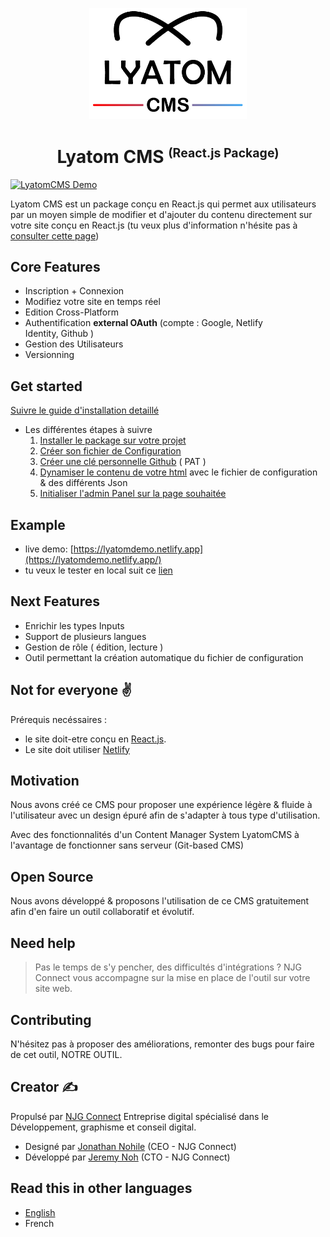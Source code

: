 <p align="center">
  <img src="./src/icons/logo.png" alt="Lyatom cms" width="50%" />
</p>
<h1 align="center">Lyatom CMS <small><sup>(React.js Package)</sup></small></h1>

[![LyatomCMS Demo](./src/icons/Lyatom-CMS.gif)](https://lyatomdemo.netlify.app/admin)

Lyatom CMS est un package conçu en React.js qui permet aux utilisateurs par un moyen simple de modifier et d'ajouter du contenu directement sur votre site conçu en React.js (tu veux plus d'information n'hésite pas à [consulter cette page](./docs/fr/resume.md))

## Core Features

- Inscription + Connexion
- Modifiez votre site en temps réel
- Edition Cross-Platform
- Authentification **external OAuth** (compte : Google, Netlify Identity, Github )
- Gestion des Utilisateurs
- Versionning

## Get started

[Suivre le guide d'installation detaillé](./docs/fr/getStarted.md)

- Les différentes étapes à suivre
  1. [Installer le package sur votre projet](./docs/fr/getStarted.md#installation)
  2. [Créer son fichier de Configuration](./docs/fr/getStarted.md#configuration)
  3. [Créer une clé personnelle Github](./docs/fr/getStarted.md#pat) ( PAT )
  4. [Dynamiser le contenu de votre html](./docs/fr/getStarted.md#initAdminPanel) avec le fichier de configuration & des différents Json
  5. [Initialiser l'admin Panel sur la page souhaitée](./docs/fr/getStarted.md#initAdminPanel)

## Example

- live demo: [https://lyatomdemo.netlify.app](https://lyatomdemo.netlify.app/)
- tu veux le tester en local suit ce [lien](./examples/demo/README.md)

## Next Features

- Enrichir les types Inputs
- Support de plusieurs langues
- Gestion de rôle ( édition, lecture )
- Outil permettant la création automatique du fichier de configuration

## Not for everyone ✌️

Prérequis necéssaires :

- le site doit-etre conçu en [React.js](https://fr.reactjs.org/).
- Le site doit utiliser [Netlify](https://www.netlify.com/)

## Motivation

Nous avons créé ce CMS pour proposer une expérience légère & fluide à l'utilisateur avec un design épuré afin de s'adapter à tous type d'utilisation.

Avec des fonctionnalités d'un Content Manager System LyatomCMS à l'avantage de fonctionner sans serveur (Git-based CMS)

## Open Source

Nous avons développé & proposons l'utilisation de ce CMS gratuitement afin d'en faire un outil collaboratif et évolutif.

## Need help

> Pas le temps de s'y pencher, des difficultés d'intégrations ? NJG Connect vous accompagne sur la mise en place de l'outil sur votre site web.

## Contributing

N'hésitez pas à proposer des améliorations, remonter des bugs pour faire de cet outil, NOTRE OUTIL.

## Creator ✍️

Propulsé par [NJG Connect](https://njgconnect.fr/) Entreprise digital spécialisé dans le Développement, graphisme et conseil digital.

- Designé par [Jonathan Nohile](https://www.linkedin.com/in/jonathan-nohile) (CEO - NJG Connect)
- Développé par [Jeremy Noh](https://github.com/JeremyNoh) (CTO - NJG Connect)

## Read this in other languages

- [English](./README.md)
- French
